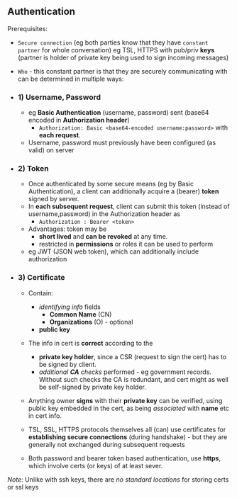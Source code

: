 
## Authentication

Prerequisites:
- `Secure connection` (eg both parties know that they have `constant partner` for whole conversation)
 eg TSL, HTTPS with pub/priv **keys** (partner is holder of private key being used to sign incoming messages)

- `Who` - this constant partner is that they are securely communicating with can be determined in multiple ways:

- ### 1) Username, Password
    - eg **Basic Authentication**  (username, password) sent (base64 encoded in 
    **Authorization header**) 
        - `Authorization: Basic <base64-encoded username:password>` 
    with **each request**.
    - Username, password must previously have been configured (as valid) on server

- ### 2) Token

    - Once authenticated by some secure means (eg by Basic Authentication), a client can additionally acquire a (bearer) **token** signed by server.
    - In **each subsequent request**, client can submit this token (instead of username,password) in the Authorization header as 
        - `Authorization : Bearer <token>`
    - Advantages: token may be 
        - **short lived** and **can be revoked** at any time. 
        - restricted in **permissions** or roles it can be used to perform
    - eg JWT (JSON web token), which can additionally include authorization

- ### 3) Certificate
    - Contain: 
        - *identifying info* fields
            - **Common Name**  (CN)
            - **Organizations** (O) - optional
        - **public key**
    - The info in cert is **correct** according to the 
        - **private key holder**, since a CSR (request to sign the cert) has to be signed by client.
        - *additional **CA** checks* performed - eg government records. 
        Without such checks the CA is redundant, and cert might as well be self-signed by private key holder.

    - Anything owner **signs** with their **private key** can be verified, using public key embedded in the cert, as being _associated_ with **name** etc in cert info.
    - TSL, SSL, HTTPS protocols themselves all (can) use certificates for **establishing secure connections** (during handshake) - but they are generally not exchanged during subsequent requests 

    - Both password and bearer token based authentication, use **https**, which involve certs (or keys) of at least sever.

*Note*: Unlike with ssh keys, there are _no standard locations_ for storing certs or ssl keys
       



